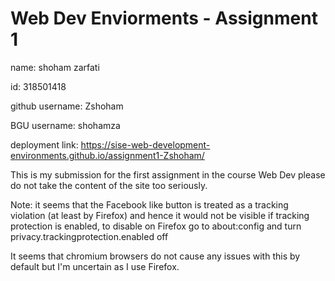 # Web Dev Enviorments - Assignment 1

name: shoham zarfati

id: 318501418

github username: Zshoham

BGU username: shohamza

deployment link: https://sise-web-development-environments.github.io/assignment1-Zshoham/

This is my submission for the first assignment in the course Web Dev please do not take the content of the site too seriously.

Note:
it seems that the Facebook like button is treated as a tracking violation (at least by Firefox) and hence
it would not be visible if tracking protection is enabled, to disable on Firefox go to about:config and turn privacy.trackingprotection.enabled off

It seems that chromium browsers do not cause any issues with this by default but I'm uncertain as I use Firefox.
